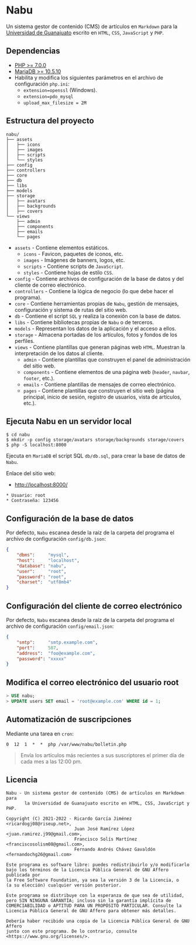 # Nabu

Un sistema gestor de contenido (CMS) de artículos en `Markdown` para la [Universidad de Guanajuato](https://www.ugto.mx/) escrito en `HTML`, `CSS`, `JavaScript` y `PHP`.

## Dependencias

* [PHP >= 7.0.0](https://www.php.net/)
* [MariaDB >= 10.5.10](https://mariadb.org/)
* Habilita y modifica los siguientes parámetros en el archivo de configuración `php.ini`:
    * `extension=openssl` (Windows).
    * `extension=pdo_mysql`
    * `upload_max_filesize = 2M`

## Estructura del proyecto

```text
nabu/
├── assets
│   ├── icons
│   ├── images
│   ├── scripts
│   └── styles
├── config
├── controllers
├── core
├── db
├── libs
├── models
├── storage
│   ├── avatars
│   ├── backgrounds
│   ├── covers
└── views
    ├── admin
    ├── components
    ├── emails
    └── pages
```

* `assets` - Contiene elementos estáticos.
    * `icons` - Favicon, paquetes de iconos, etc.
    * `images` - Imágenes de banners, logos, etc.
    * `scripts` - Contiene scripts de `JavaScript`.
    * `styles` - Contiene hojas de estilo `CSS`.
* `config` - Contiene archivos de configuración de la base de datos y del cliente de correo electrónico.
* `controllers` - Contiene la lógica de negocio (lo que debe hacer el programa).
* `core` - Contiene herramientas propias de `Nabu`, gestión de mensajes, configuración y sistema de rutas del sitio web.
* `db` - Contiene el script `SQL` y realiza la conexión con la base de datos.
* `libs` - Contiene bibliotecas propias de `Nabu` o de terceros.
* `models` - Representan los datos de la aplicación y el acceso a ellos.
* `storage` - Almacena portadas de los artículos, fotos y fondos de los perfiles.
* `views` - Contiene plantillas que generan páginas web `HTML`. Muestran la interpretación de los datos al cliente.
    * `admin` - Contiene plantillas que construyen el panel de administración del sitio web.
    * `components` - Contiene elementos de una página web (`header`, `navbar`, `footer`, etc.).
    * `emails` - Contiene plantillas de mensajes de correo electrónico.
    * `pages` - Contiene plantillas que construyen el sitio web (página principal, inicio de sesión, registro de usuarios, vista de artículos, etc.).

## Ejecuta Nabu en un servidor local

```shell
$ cd nabu
$ mkdir -p config storage/avatars storage/backgrounds storage/covers
$ php -S localhost:8000
```

Ejecuta en `MariaDB` el script SQL `db/db.sql`, para crear la base de datos de `Nabu`.

Enlace del sitio web:

* <http://localhost:8000/>

```text
* Usuario: root
* Contraseña: 123456
```

## Configuración de la base de datos

Por defecto, `Nabu` escanea desde la raíz de la carpeta del programa el archivo de configuración `config/db.json`:

```json
{
	"dbms":     "mysql",
	"host":     "localhost",
	"database": "nabu",
	"user":     "root",
	"password": "root",
	"charset":  "utf8mb4"
}
```

## Configuración del cliente de correo electrónico

Por defecto, `Nabu` escanea desde la raíz de la carpeta del programa el archivo de configuración `config/email.json`:

```json
{
	"smtp":     "smtp.example.com",
	"port":     587,
	"address":  "foo@example.com",
	"password": "xxxxx"
}
```

## Modifica el correo electrónico del usuario root

```sql
> USE nabu;
> UPDATE users SET email = 'root@example.com' WHERE id = 1;
```

## Automatización de suscripciones

Mediante una tarea en `cron`:

```shell
0  12  1  *  *  php /var/www/nabu/bolletin.php
```

> Envía los artículos más recientes a sus suscriptores el primer día de cada mes a las 12:00 pm.

## Licencia

```text
Nabu - Un sistema gestor de contenido (CMS) de artículos en Markdown para
       la Universidad de Guanajuato escrito en HTML, CSS, JavaScript y PHP.

Copyright (C) 2021-2022 - Ricardo García Jiménez          <ricardogj08@riseup.net>,
                          Juan José Ramírez López         <juan.ramirez.j99@gmail.com>,
                          Francisco Solís Martínez        <franciscosolism08@gmail.com>,
                          Fernando Andrés Chávez Gavaldón <fernandochg26@gmail.com>

Este programa es software libre: puedes redistribuirlo y/o modificarlo
bajo los términos de la Licencia Pública General de GNU Affero publicada por
la Free Software Foundation, ya sea la versión 3 de la Licencia, o
(a su elección) cualquier versión posterior.

Este programa se distribuye con la esperanza de que sea de utilidad,
pero SIN NINGUNA GARANTÍA; incluso sin la garantía implícita de
COMERCIABILIDAD o APTITUD PARA UN PROPÓSITO PARTICULAR. Consulte la
Licencia Pública General de GNU Affero para obtener más detalles.

Debería haber recibido una copia de la Licencia Pública General de GNU Affero
junto con este programa. De lo contrario, consulte <https://www.gnu.org/licenses/>.
```
